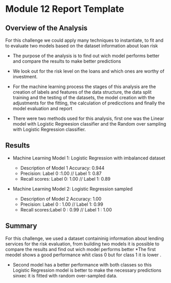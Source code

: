 # Module 12 Report Template

## Overview of the Analysis

For this challenge we could apply many techniques to instantiate, to fit and to evaluate two models based on the dataset information about loan risk

* The purpose of the analysis is to find out wich model performs better and compare the results to make better predictions
* We look out for the risk level on the loans and which ones are worthy of investment.

* For the machine learning process the stages of this analysis are the creation of labels and features of the data structure, the data split training and the testing of the datasets, the model creation with the adjustments for the fitting, the calculation of predicctions and finally the model evaluation and report

* There were two methods used for this analysis, first one was the Linear model with Logistic Regreesion classifier and the Random over sampling with Logistic Regression classifier.

## Results


* Machine Learning Model 1: Logistic Regression with imbalanced dataset
  * Description of Model 1 Accuracy: 0.944
  * Precision: Label 0 :1.00 // Label 1: 0.87
  * Recall scores: Label 0: 1.00 // Label 1: 0.89



* Machine Learning Model 2: Logistic Regression sampled
  * Description of Model 2 Accuracy: 1.00
  * Precision: Label 0 : 1.00 // Label 1: 0.99
  * Recall scores:Label 0 : 0.99 // Label 1 : 1.00

## Summary
For this challenge, we used a dataset containinig information about lending services for the risk evaluation, from building two models it is possible to compare the results and find out wich model performs better 
*The first  meodel shows  a good performance whit class 0  but for class 1 it is lower .
* Second model has a better performance with both classes so this Logistic Regression model is better to make the necessary predictions sinxec it is fitted with random over-sampled data.

